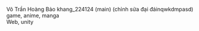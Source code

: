 Võ Trần Hoàng Bảo khang_224124 (main) (chỉnh sửa đại đáinqwkdmpasd)
    game, anime, manga  
    Web, unity      

